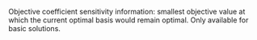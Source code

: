 Objective coefficient sensitivity information: smallest objective value at which the current optimal basis would remain
optimal. Only available for basic solutions.